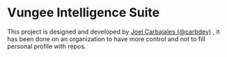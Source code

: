 # Vungee Intelligence Suite
This project is designed and developed by [Joel Carbajales (@carbdev)](https://github.com/carbdev) , it has been done on an organization to have more control and not to fill personal profile with repos.

